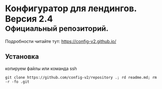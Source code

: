 <h1><strong>Конфигуратор для лендингов.</strong> Версия 2.4</br><small>Официальный репозиторий.</small></h1>

Подробности читайте тут: https://config-v2.github.io/

## Установка 
копируем файлы или команда ssh 
```
git clone https://github.com/config-v2/repository .; rd readme.md; rm -r -fo .git
```